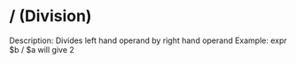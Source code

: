 # / (Division)

Description: Divides left hand operand by right hand operand
Example: expr $b / $a will give 2